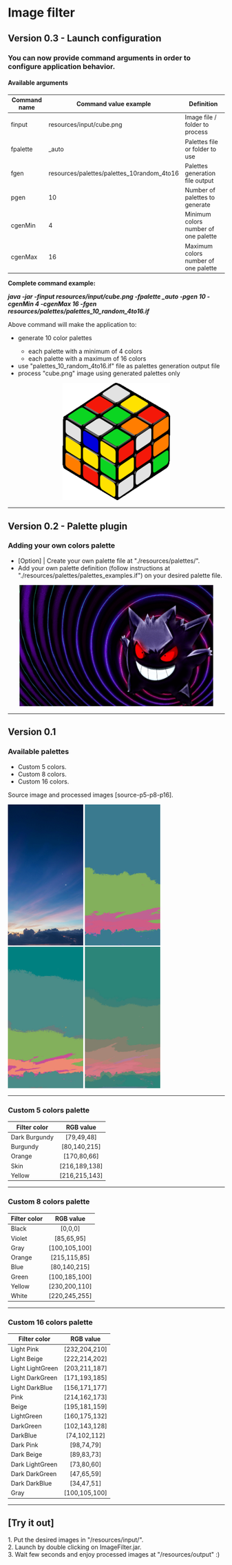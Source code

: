# Image filter

<h2><b>Version 0.3 - Launch configuration</h2></b>

<h3>You can now provide command arguments in order to configure application behavior.</h3>
<h4>Available arguments</h4>

| Command name      | Command value example                      | Definition                           |
| ----------------- | -----------------------------------------  |------------------------------------- |
| finput            | resources/input/cube.png                   | Image file / folder to process       |
| fpalette          | _auto                                      | Palettes file or folder to use       |
| fgen              | resources/palettes/palettes_10random_4to16 | Palettes generation file output      |
| pgen              | 10                                         | Number of palettes to generate       |
| cgenMin           | 4                                          | Minimum colors number of one palette |
| cgenMax           | 16                                         | Maximum colors number of one palette |

<b>Complete command example:</b><br>

<i><b>java -jar -finput resources/input/cube.png -fpalette _auto -pgen 10 -cgenMin 4 -cgenMax 16 -fgen resources/palettes/palettes_10_random_4to16.if</i></b>

Above command will make the application to:
<ul>
    <li>generate 10 color palettes</li>
        <ul>
            <li>each palette with a minimum of 4 colors</li>
            <li>each palette with a maximum of 16 colors</li>
        </ul>
    <li>use "palettes_10_random_4to16.if" file as palettes generation output file</li>
    <li>process "cube.png" image using generated palettes only</li>
</ul>

<p align="center">
    <img src="resources/examples/cube_random_4-16colors.gif" width="250"/>
</p>

---------------------------------------

<h2><b>Version 0.2 - Palette plugin</h2></b>

<h3>Adding your own colors palette</h3>
<ul>
    <li>[Option] | Create your own palette file at "./resources/palettes/".</li>
    <li>Add your own palette definition (follow instructions at "./resources/palettes/palettes_examples.if") on your desired palette file.</li>
</ul>

<p align="center">
    <img src="resources/examples/ectoplasma_random_256-512colors.gif" width="450"/>
</p>

---------------------------------------

<h2><b>Version 0.1</h2></b>

<h3>Available palettes</h3>
<ul>
    <li>Custom 5 colors.</li>
    <li>Custom 8 colors.</li>
    <li>Custom 16 colors.</li>
</ul>

Source image and processed images [source-p5-p8-p16].<br>
<p float="left">
    <img src="resources/examples/sourceInputExample.jpg" width="175"/>
    <img src="resources/examples/processed5colorsExample.jpg" width="175"/>
    <img src="resources/examples/processed8colorsExample.jpg" width="175"/>
    <img src="resources/examples/processed16colorsExample.jpg" width="175"/>
</p>

---------------------------------------

<h3>Custom 5 colors palette</h3>

| Filter color     | RGB value  |
| ------------- |:-------------:|
| Dark Burgundy | [79,49,48]    |
| Burgundy      | [80,140,215]  |
| Orange        | [170,80,66]   |
| Skin          | [216,189,138] |
| Yellow        | [216,215,143] |

---------------------------------------

<h3>Custom 8 colors palette</h3>

| Filter color     | RGB value  |
| ------------- |:-------------:|
| Black       | [0,0,0]         |
| Violet      | [85,65,95]      |
| Gray        | [100,105,100]   |
| Orange      | [215,115,85]    |
| Blue        | [80,140,215]    |
| Green       | [100,185,100]   |
| Yellow      | [230,200,110]   |
| White       | [220,245,255]   |

---------------------------------------

<h3>Custom 16 colors palette</h3>

| Filter color     | RGB value  |
| ------------- |:-------------:|
| Light Pink            | [232,204,210]   |
| Light Beige           | [222,214,202]   |
| Light LightGreen      | [203,211,187]   |
| Light DarkGreen       | [171,193,185]   |
| Light DarkBlue        | [156,171,177]   |
| Pink                  | [214,162,173]   |
| Beige                 | [195,181,159]   |
| LightGreen            | [160,175,132]   |
| DarkGreen             | [102,143,128]   |
| DarkBlue              | [74,102,112]    |
| Dark Pink             | [98,74,79]      |
| Dark Beige            | [89,83,73]      |
| Dark LightGreen       | [73,80,60]      |
| Dark DarkGreen        | [47,65,59]      |
| Dark DarkBlue         | [34,47,51]      |
| Gray                  | [100,105,100]   |

---------------------------------------

<h2>[Try it out]</h2>
    1. Put the desired images in "/resources/input/".<br>
    2. Launch by double clicking on ImageFilter.jar.<br>
3. Wait few seconds and enjoy processed images at "/resources/output" :)
